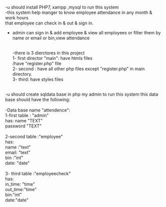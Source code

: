 
-u should install PHP7, xampp ,mysql to run this system<br>
-this system help manger to know employee attendance in any month & work hours<br>
  that employee can check in & out & sign in.<br>
- admin can sign in & add employee & view all employees or filter them by name or email or bin,view attendance<br><br>
  
  -there is 3 dierctores in this project<br>
      1- first director "main": have htmls files <br>
           /have "register.php" file <br>
      2- second : have all other php files except "register.php" in main directory.<br>
      3- third: have styles files <br><br>

-u should create sqldata base in php my admin to run this system this data base should have the following:<br><br>
-Data base name "attendence":<br>
     1-first table : "admin"<br>
            has: name "TEXT"<br>
                 password "TEXT"<br><br>
     2-second table :"employee"<br>
         has:<br>
            name :"text"<br>
            email: "text"<br>
            bin  :"int"<br>
            date: "date"<br><br>
     3- third table :"employeecheck"<br>
           has:<br>
              in_time: "time"<br>
              out_time:"time"<br>
              bin:"int"<br>
              date:"date"  <br>  
            
